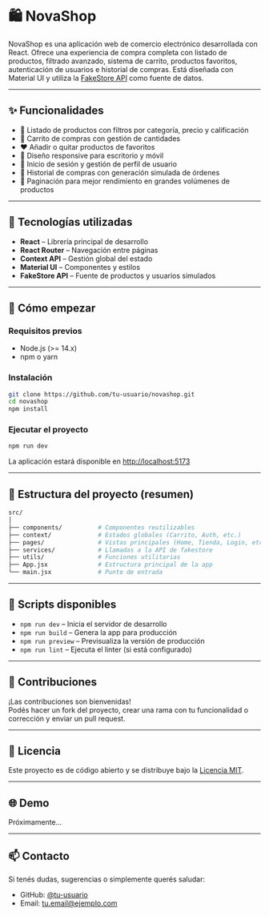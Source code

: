 # 🛍️ NovaShop

NovaShop es una aplicación web de comercio electrónico desarrollada con React. Ofrece una experiencia de compra completa con listado de productos, filtrado avanzado, sistema de carrito, productos favoritos, autenticación de usuarios e historial de compras. Está diseñada con Material UI y utiliza la [FakeStore API](https://fakestoreapi.com/) como fuente de datos.

---

## ✨ Funcionalidades

- 🔎 Listado de productos con filtros por categoría, precio y calificación  
- 🛒 Carrito de compras con gestión de cantidades  
- ❤️ Añadir o quitar productos de favoritos  
- 📱 Diseño responsive para escritorio y móvil  
- 🔐 Inicio de sesión y gestión de perfil de usuario  
- 🧾 Historial de compras con generación simulada de órdenes  
- 🔄 Paginación para mejor rendimiento en grandes volúmenes de productos  

---

## 🧰 Tecnologías utilizadas

- **React** – Librería principal de desarrollo  
- **React Router** – Navegación entre páginas  
- **Context API** – Gestión global del estado  
- **Material UI** – Componentes y estilos  
- **FakeStore API** – Fuente de productos y usuarios simulados  

---

## 🚀 Cómo empezar

### Requisitos previos

- Node.js (>= 14.x)  
- npm o yarn  

### Instalación

```bash
git clone https://github.com/tu-usuario/novashop.git
cd novashop
npm install
```

### Ejecutar el proyecto

```bash
npm run dev
```

La aplicación estará disponible en [http://localhost:5173](http://localhost:5173)

---

## 📁 Estructura del proyecto (resumen)

```bash
src/
│
├── components/          # Componentes reutilizables
├── context/             # Estados globales (Carrito, Auth, etc.)
├── pages/               # Vistas principales (Home, Tienda, Login, etc.)
├── services/            # Llamadas a la API de fakestore
├── utils/               # Funciones utilitarias
├── App.jsx              # Estructura principal de la app
└── main.jsx             # Punto de entrada
```

---

## 🧪 Scripts disponibles

- `npm run dev` – Inicia el servidor de desarrollo  
- `npm run build` – Genera la app para producción  
- `npm run preview` – Previsualiza la versión de producción  
- `npm run lint` – Ejecuta el linter (si está configurado)  

---

## 🙌 Contribuciones

¡Las contribuciones son bienvenidas!  
Podés hacer un fork del proyecto, crear una rama con tu funcionalidad o corrección y enviar un pull request.

---

## 📄 Licencia

Este proyecto es de código abierto y se distribuye bajo la [Licencia MIT](LICENSE).

---

## 🌐 Demo

Próximamente...

---

## 📫 Contacto

Si tenés dudas, sugerencias o simplemente querés saludar:

- GitHub: [@tu-usuario](https://github.com/tu-usuario)  
- Email: tu.email@ejemplo.com

